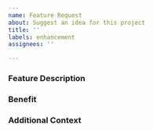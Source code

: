 ```yaml
---
name: Feature Request
about: Suggest an idea for this project
title: ''
labels: enhancement
assignees: ''

---
```


### **Feature Description**
<!-- A clear and concise description of what you want to happen. -->



### **Benefit**
<!-- Describe why this feature improves the product. -->



### **Additional Context**
<!-- Add any other context or additional information about the feature here. -->
